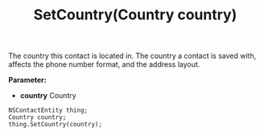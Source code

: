 ﻿---
uid: crmscript_ref_NSContactEntity_SetCountry
title: SetCountry(Country country)
intellisense: NSContactEntity.SetCountry
keywords: NSContactEntity, GetCountry
so.topic: reference
---

The country this contact is located in. The country a contact is saved with, affects the phone number format, and the address layout.

**Parameter:** 
 - **country** Country

```crmscript
NSContactEntity thing;
Country country;
thing.SetCountry(country);
```

